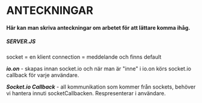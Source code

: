 # ANTECKNINGAR
#### Här kan man skriva anteckningar om arbetet för att lättare komma ihåg.
##### SERVER.JS
socket  = en klient
connection = meddelande och finns default

***io.on*** - skapas innan socket.io och när man är "inne" i io.on körs socket.io callback för varje användare.

***Socket.io Callback*** - all kommunikation som kommer från sockets, behöver vi hantera innuti socketCallbacken. Respresenterar i användare.

